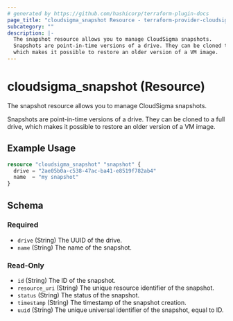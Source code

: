 ```yaml
---
# generated by https://github.com/hashicorp/terraform-plugin-docs
page_title: "cloudsigma_snapshot Resource - terraform-provider-cloudsigma"
subcategory: ""
description: |-
  The snapshot resource allows you to manage CloudSigma snapshots.
  Snapshots are point-in-time versions of a drive. They can be cloned to a full drive,
  which makes it possible to restore an older version of a VM image.
---
```


# cloudsigma_snapshot (Resource)

The snapshot resource allows you to manage CloudSigma snapshots.

Snapshots are point-in-time versions of a drive. They can be cloned to a full drive,
which makes it possible to restore an older version of a VM image.

## Example Usage

```terraform
resource "cloudsigma_snapshot" "snapshot" {
  drive = "2ae05b0a-c538-47ac-ba41-e8519f782ab4"
  name  = "my snapshot"
}
```

<!-- schema generated by tfplugindocs -->
## Schema

### Required

- `drive` (String) The UUID of the drive.
- `name` (String) The name of the snapshot.

### Read-Only

- `id` (String) The ID of the snapshot.
- `resource_uri` (String) The unique resource identifier of the snapshot.
- `status` (String) The status of the snapshot.
- `timestamp` (String) The timestamp of the snapshot creation.
- `uuid` (String) The unique universal identifier of the snapshot, equal to ID.
